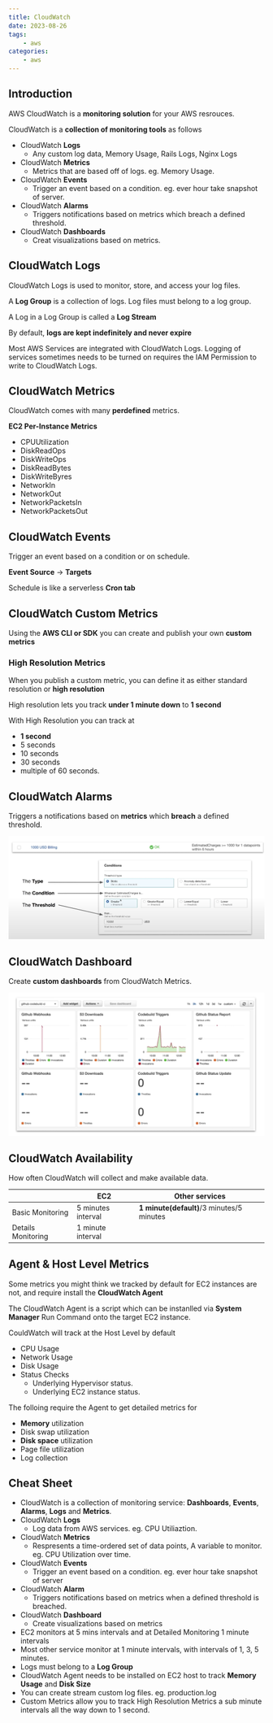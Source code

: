 ```yaml
---
title: CloudWatch
date: 2023-08-26
tags:
	- aws
categories: 
	- aws
---
```


## Introduction

AWS CloudWatch is a **monitoring solution** for your AWS resrouces.

CloudWatch is a **collection of monitoring tools** as follows
* CloudWatch **Logs**
  * Any custom log data, Memory Usage, Rails Logs, Nginx Logs
* CloudWatch **Metrics**
  * Metrics that are based off of logs. eg. Memory Usage.
* CloudWatch **Events**
  * Trigger an event based on a condition. eg. ever hour take snapshot of server.
* CloudWatch **Alarms**
  * Triggers notifications based on metrics which breach a defined threshold.
* CloudWatch **Dashboards**   
  * Creat visualizations based on metrics.

## CloudWatch Logs

CloudWatch Logs is used to monitor, store, and access your log files.

A **Log Group** is a collection of logs. Log files must belong to a log group.

A Log in a Log Group is called a **Log Stream**

By default, **logs are kept indefinitely and never expire**

Most AWS Services are integrated with CloudWatch Logs. Logging of services sometimes needs to be turned on requires the IAM Permission to write to CloudWatch Logs.

## CloudWatch Metrics

CloudWatch comes with many **perdefined** metrics.

**EC2 Per-Instance Metrics**
* CPUUtilization
* DiskReadOps
* DiskWriteOps
* DiskReadBytes
* DiskWriteByres
* NetworkIn
* NetworkOut
* NetworkPacketsIn
* NetworkPacketsOut

## CloudWatch Events

Trigger an event based on a condition or on schedule.

**Event Source** $\longrightarrow$ **Targets**

Schedule is like a serverless **Cron tab**

## CloudWatch Custom Metrics

Using the **AWS CLI or SDK** you can create and publish your own **custom metrics**

### High Resolution Metrics

When you publish a custom metric, you can define it as either standard resolution or **high resolution**

High resolution lets you track **under 1 minute down** to **1 second**

With High Resolution you can track at
* **1 second**
* 5 seconds
* 10 seconds
* 30 seconds
* multiple of 60 seconds.

## CloudWatch Alarms

Triggers a notifications based on **metrics** which **breach** a defined threshold.

![](../../asset/images/aws/aws-cloudwatch-alarm.png)

## CloudWatch Dashboard

Create **custom dashboards** from CloudWatch Metrics.

![](../../asset/images/aws/cloudwatch-dashboard.png)

## CloudWatch Availability

How often CloudWatch will collect and make available data.

||EC2|Other services|
|---|---|---|
|Basic Monitoring|5 minutes interval|**1 minute(default)**/3 minutes/5 minutes|
|Details Monitoring|1 minute interval||

## Agent & Host Level Metrics

Some metrics you might think we tracked by default for EC2 instances are not, and require install the **CloudWatch Agent**

The CloudWatch Agent is a script which can be instanlled via **System Manager** Run Command onto the target EC2 instance.

CouldWatch will track at the Host Level by default
* CPU Usage
* Network Usage
* Disk Usage
* Status Checks
  * Underlying Hypervisor status.
  * Underlying EC2 instance status.

The folloing require the Agent to get detailed metrics for
* **Memory** utilization
* Disk swap utilization
* **Disk space** utilization
* Page file utilization
* Log collection

## Cheat Sheet
* CloudWatch is a collection of monitoring service: **Dashboards**, **Events**, **Alarms**, **Logs** and **Metrics**.
* CloudWatch **Logs**
  * Log data from AWS services. eg. CPU Utiliaztion.
* CloudWatch **Metrics**
  * Respresents a time-ordered set of data points, A variable to monitor. eg. CPU Utilization over time.
* CloudWatch **Events**
  * Trigger an event based on a condition. eg. ever hour take snapshot of server
* CloudWatch **Alarm**
  * Triggers notifications based on metrics when a defined threshold is breached.
* CloudWatch **Dashboard**
  * Create visualizations based on metrics
* EC2 monitors at 5 mins intervals and at Detailed Monitoring 1 minute intervals
* Most other service monitor at 1 minute intervals, with intervals of 1, 3, 5 minutes.
* Logs must belong to a **Log Group**
* CloudWatch Agent needs to be installed on EC2 host to track **Memory Usage** and **Disk Size**
* You can create stream custom log files. eg. production.log
* Custom Metrics allow you to track High Resolution Metrics a sub minute intervals all the way down to 1 second.
